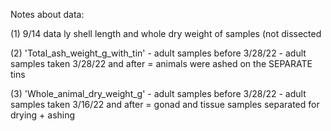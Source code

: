 
Notes about data: 

(1) 9/14 data
	ly shell length and whole dry weight of samples (not dissected


(2) 'Total_ash_weight_g_with_tin'
	- adult samples before 3/28/22
	- adult samples taken 3/28/22 and after = animals were ashed on the SEPARATE tins


(3) 'Whole_animal_dry_weight_g'
	- adult samples before 3/28/22
	- adult samples taken 3/16/22 and after = gonad and tissue samples separated for drying + ashing